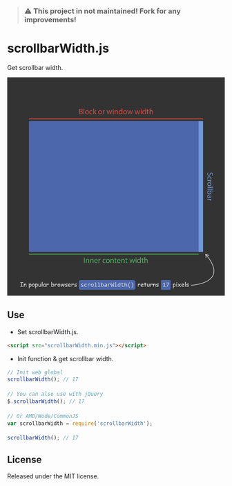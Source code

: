 > ### ⚠️ This project in not maintained! Fork for any improvements!

# scrollbarWidth.js

Get scrollbar width.

![ScrollbarWidth.js](scrollbarWidth.png)

## Use
- Set scrollbarWidth.js.
```html
<script src="scrollbarWidth.min.js"></script>
```

- Init function & get scrollbar width.
```javascript
// Init web global
scrollbarWidth(); // 17

// You can also use with jQuery
$.scrollbarWidth(); // 17

// Or AMD/Node/CommonJS
var scrollbarWidth = require('scrollbarWidth');

scrollbarWidth(); // 17
```

## License

Released under the MIT license.
